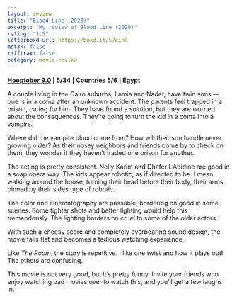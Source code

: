 ```yaml
---
layout: review
title: "Blood Line (2020)"
excerpt: "My review of Blood Line (2020)"
rating: "1.5"
letterboxd_url: https://boxd.it/57eihl
mst3k: false
rifftrax: false
category: movie-review
---
```


<b><a href="https://boxd.it/pOmcY" target="_blank" rel="noopener">Hooptober 9.0</a> | 5/34 | Countries 5/6 | Egypt</b>

A couple living in the Cairo suburbs, Lamia and Nader, have twin sons — one is in a coma after an unknown accident. The parents feel trapped in a prison, caring for him. They have found a solution, but they are worried about the consequences. They’re going to turn the kid in a coma into a vampire.

Where did the vampire blood come from? How will their son handle never growing older? As their nosey neighbors and friends come by to check on them, they wonder if they haven’t traded one prison for another.

The acting is pretty consistent. Nelly Karim and Dhafer L’Abidine are good in a soap opera way. The kids appear robotic, as if directed to be. I mean walking around the house, turning their head before their body, their arms pinned by their sides type of robotic.

The color and cinematography are passable, bordering on good in some scenes. Some tighter shots and better lighting would help this tremendously. The lighting borders on cruel to some of the older actors.

With such a cheesy score and completely overbearing sound design, the movie falls flat and becomes a tedious watching experience.

Like <i>The Room</i>, the story is repetitive. I like one twist and how it plays out! The others are confusing.

This movie is not very good, but it’s pretty funny. Invite your friends who enjoy watching bad movies over to watch this, and you’ll get a few laughs in.
